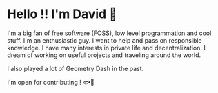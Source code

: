 # Hello !! I'm David 🐸

I'm a big fan of free software (FOSS), low level programmation and cool stuff. I'm an enthusiastic guy. I want to help and pass on responsible knowledge. I have many interests in private life and decentralization. I dream of working on useful projects and traveling around the world.

I also played a lot of Geometry Dash in the past.

I'm open for contributing ! 🐟🐙
